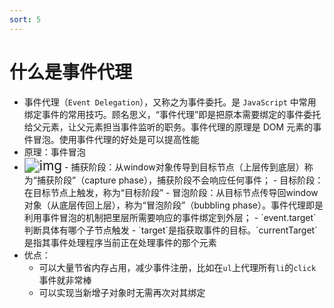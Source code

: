 ```yaml
---
sort: 5
---
```


# 什么是事件代理

- 事件代理（`Event Delegation`），又称之为事件委托。是 `JavaScript` 中常用绑定事件的常用技巧。顾名思义，“事件代理”即是把原本需要绑定的事件委托给父元素，让父元素担当事件监听的职务。事件代理的原理是 DOM 元素的事件冒泡。使用事件代理的好处是可以提高性能
- 原理：事件冒泡
- <img src="https://img-blog.csdnimg.cn/2019011111581623.jpg" alt="img" style="zoom:150%;" />
  - 捕获阶段：从window对象传导到目标节点（上层传到底层）称为“捕获阶段”（capture phase），捕获阶段不会响应任何事件；
  - 目标阶段：在目标节点上触发，称为“目标阶段”
  - 冒泡阶段：从目标节点传导回window对象（从底层传回上层），称为“冒泡阶段”（bubbling phase）。事件代理即是利用事件冒泡的机制把里层所需要响应的事件绑定到外层；
    - `event.target`判断具体有哪个子节点触发
    - `target`是指获取事件的目标。`currentTarget`是指其事件处理程序当前正在处理事件的那个元素
- 优点：
  - 可以大量节省内存占用，减少事件注册，比如在`ul`上代理所有`li`的`click`事件就非常棒
  - 可以实现当新增子对象时无需再次对其绑定
